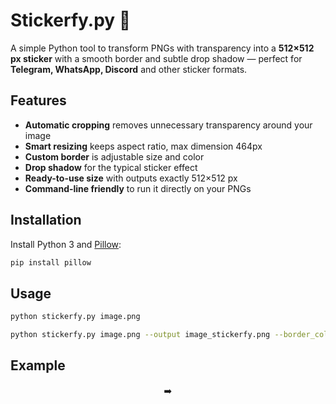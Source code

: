 # Stickerfy.py 🦡

A simple Python tool to transform PNGs with transparency into a **512×512 px sticker** with a smooth border and subtle drop shadow — perfect for **Telegram, WhatsApp, Discord** and other sticker formats.

## Features
- **Automatic cropping** removes unnecessary transparency around your image
- **Smart resizing** keeps aspect ratio, max dimension 464px
- **Custom border** is adjustable size and color
- **Drop shadow** for the typical sticker effect
- **Ready-to-use size** with outputs exactly 512×512 px
- **Command-line friendly** to run it directly on your PNGs

## Installation
Install Python 3 and [Pillow](https://pillow.readthedocs.io/en/stable/):

```bash
pip install pillow
```

## Usage
```bash
python stickerfy.py image.png
```

```bash
python stickerfy.py image.png --output image_stickerfy.png --border_color 255 0 0 --border_size 12 --shadow_offset 5
```

## Example
<p align="center">
  <img src="images/example.png" alt="" style="vertical-align: middle;">
  ➡️
  <img src="images/example_stickerfy.png" alt="" style="vertical-align: middle;">
</p>
